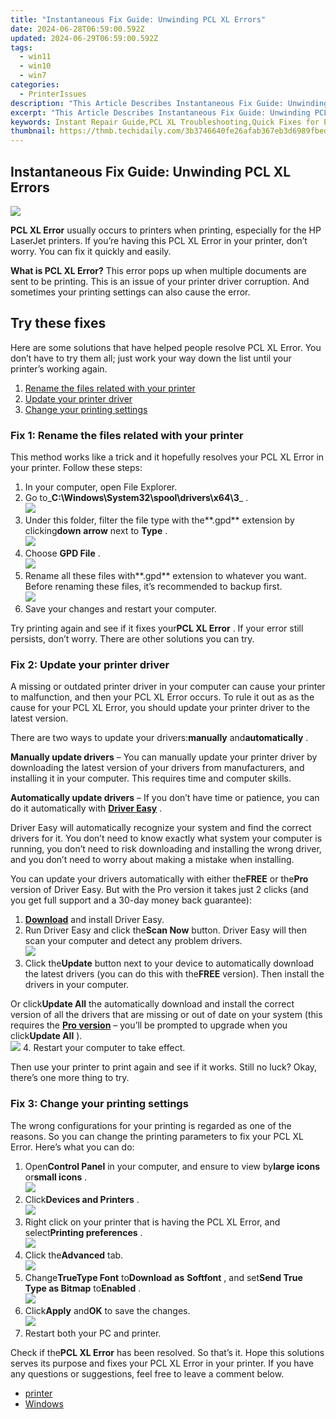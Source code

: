 ```yaml
---
title: "Instantaneous Fix Guide: Unwinding PCL XL Errors"
date: 2024-06-28T06:59:00.592Z
updated: 2024-06-29T06:59:00.592Z
tags:
  - win11
  - win10
  - win7
categories:
  - PrinterIssues
description: "This Article Describes Instantaneous Fix Guide: Unwinding PCL XL Errors"
excerpt: "This Article Describes Instantaneous Fix Guide: Unwinding PCL XL Errors"
keywords: Instant Repair Guide,PCL XL Troubleshooting,Quick Fixes for PCL Errors,Solve XL Printer Issues Fast,Unwinding Common PCL Errors,How to Fix PCL XL Malfunctions,PCL XL Repair Tips and Techniques
thumbnail: https://thmb.techidaily.com/3b3746640fe26afab367eb3d6989fbedd82bfd022cd1e2fe844a87bc2bcb92f8.jpg
---
```


## Instantaneous Fix Guide: Unwinding PCL XL Errors

![](https://images.drivereasy.com/wp-content/uploads/2018/11/img_5bed3272e3614.jpg)

**PCL XL Error** usually occurs to printers when printing, especially for the HP LaserJet printers. If you’re having this PCL XL Error in your printer, don’t worry. You can fix it quickly and easily.

**What is PCL XL Error?** This error pops up when multiple documents are sent to be printing. This is an issue of your printer driver corruption. And sometimes your printing settings can also cause the error.

## Try these fixes

 Here are some solutions that have helped people resolve PCL XL Error. You don’t have to try them all; just work your way down the list until your printer’s working again.

1. [Rename the files related with your printer](#F1)
2. [Update your printer driver](#F2)
3. [Change your printing settings](#F3)

### Fix 1: Rename the files related with your printer

 This method works like a trick and it hopefully resolves your PCL XL Error in your printer. Follow these steps:

1. In your computer, open File Explorer.
2. Go to_**C:\\Windows\\System32\\spool\\drivers\\x64\\3**_ .  
![](https://images.drivereasy.com/wp-content/uploads/2018/11/img_5bed329de33c1.jpg)
3. Under this folder, filter the file type with the**.gpd** extension by clicking**down** **arrow** next to **Type** .  
![](https://images.drivereasy.com/wp-content/uploads/2018/11/img_5bed334e2a0ed.jpg)
4. Choose **GPD File** .  
![](https://images.drivereasy.com/wp-content/uploads/2018/11/img_5bed33aa730e5.jpg)
5. Rename all these files with**.gpd** extension to whatever you want. Before renaming these files, it’s recommended to backup first.  
![](https://images.drivereasy.com/wp-content/uploads/2018/11/img_5bed49e548eff.jpg)
6. Save your changes and restart your computer.

 Try printing again and see if it fixes your**PCL XL Error** . If your error still persists, don’t worry. There are other solutions you can try.

### Fix 2: Update your printer driver

 A missing or outdated printer driver in your computer can cause your printer to malfunction, and then your PCL XL Error occurs. To rule it out as as the cause for your PCL XL Error, you should update your printer driver to the latest version.

 There are two ways to update your drivers:**manually** and**automatically** .

**Manually update drivers** – You can manually update your printer driver by downloading the latest version of your drivers from manufacturers, and installing it in your computer. This requires time and computer skills.

**Automatically update drivers** – If you don’t have time or patience, you can do it automatically with **[Driver Easy](https://tools.techidaily.com/drivereasy/download/)**  .

 Driver Easy will automatically recognize your system and find the correct drivers for it. You don’t need to know exactly what system your computer is running, you don’t need to risk downloading and installing the wrong driver, and you don’t need to worry about making a mistake when installing.

 You can update your drivers automatically with either the**FREE** or the**Pro** version of Driver Easy. But with the Pro version it takes just 2 clicks (and you get full support and a 30-day money back guarantee):

1. [**Download**](https://tools.techidaily.com/drivereasy/download/) and install Driver Easy.
2. Run Driver Easy and click the**Scan Now** button. Driver Easy will then scan your computer and detect any problem drivers.  
![](https://images.drivereasy.com/wp-content/uploads/2018/10/Snap89.png)
3. Click the**Update** button next to your device to automatically download the latest drivers (you can do this with the**FREE** version). Then install the drivers in your computer.  

 Or click**Update All** the automatically download and install the correct version of all the drivers that are missing or out of date on your system (this requires the **[Pro version](https://tools.techidaily.com/drivereasy/download/)**  – you’ll be prompted to upgrade when you click**Update All** ).  
![](https://images.drivereasy.com/wp-content/uploads/2018/10/Snap90.png)
4. Restart your computer to take effect.

 Then use your printer to print again and see if it works. Still no luck? Okay, there’s one more thing to try.

### Fix 3: Change your printing settings

 The wrong configurations for your printing is regarded as one of the reasons. So you can change the printing parameters to fix your PCL XL Error. Here’s what you can do:

1. Open**Control Panel** in your computer, and ensure to view by**large icons** or**small icons** .  
![](https://images.drivereasy.com/wp-content/uploads/2018/11/img_5bed34a362e86.jpg)
2. Click**Devices and Printers** .  
![](https://images.drivereasy.com/wp-content/uploads/2018/11/img_5bed49a022ad1.jpg)
3. Right click on your printer that is having the PCL XL Error, and select**Printing preferences** .  
![](https://images.drivereasy.com/wp-content/uploads/2018/11/img_5bed4a5a07580.jpg)
4. Click the**Advanced** tab.  
![](https://images.drivereasy.com/wp-content/uploads/2018/11/img_5bed4a88c6584.jpg)
5. Change**TrueType Font** to**Download** **as** **Softfont** , and set**Send True Type as Bitmap** to**Enabled** .  
![](https://images.drivereasy.com/wp-content/uploads/2018/11/img_5bed4abcdd53f.jpg)
6. Click**Apply** and**OK** to save the changes.  
![](https://images.drivereasy.com/wp-content/uploads/2018/11/img_5bed4ae4ac0e4.jpg)
7. Restart both your PC and printer.

 Check if the**PCL XL Error** has been resolved. So that’s it. Hope this solutions serves its purpose and fixes your PCL XL Error in your printer. If you have any questions or suggestions, feel free to leave a comment below.

* [printer](https://tools.techidaily.com/drivereasy/download/)
* [Windows](https://tools.techidaily.com/drivereasy/download/)

<ins class="adsbygoogle"
     style="display:block"
     data-ad-format="autorelaxed"
     data-ad-client="ca-pub-7571918770474297"
     data-ad-slot="1223367746"></ins>



<ins class="adsbygoogle"
     style="display:block"
     data-ad-client="ca-pub-7571918770474297"
     data-ad-slot="8358498916"
     data-ad-format="auto"
     data-full-width-responsive="true"></ins>



